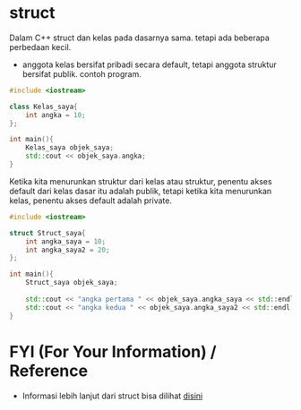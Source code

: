 # struct

Dalam C++ struct dan kelas pada dasarnya sama. tetapi ada beberapa perbedaan kecil. 
- anggota kelas bersifat pribadi secara default, tetapi anggota struktur bersifat publik. contoh program.
```cpp
#include <iostream>

class Kelas_saya{
    int angka = 10;
};

int main(){
    Kelas_saya objek_saya;
    std::cout << objek_saya.angka;
}
```
Ketika kita menurunkan struktur dari kelas atau struktur, penentu akses default dari kelas dasar itu adalah publik, tetapi ketika kita menurunkan kelas, penentu akses default adalah private.
```cpp
#include <iostream>

struct Struct_saya{
    int angka_saya = 10;
    int angka_saya2 = 20;
};

int main(){
    Struct_saya objek_saya;
    
    std::cout << "angka pertama " << objek_saya.angka_saya << std::endl;
    std::cout << "angka kedua " << objek_saya.angka_saya2 << std::endl;
}
```

# FYI (For Your Information) / Reference
- Informasi lebih lanjut dari struct bisa dilihat [disini](https://www.youtube.com/watch?v=ELCI_U4OF5w&list=PLZS-MHyEIRo4Ze0bbGB1WKBSNMPzi-eWI&index=61)